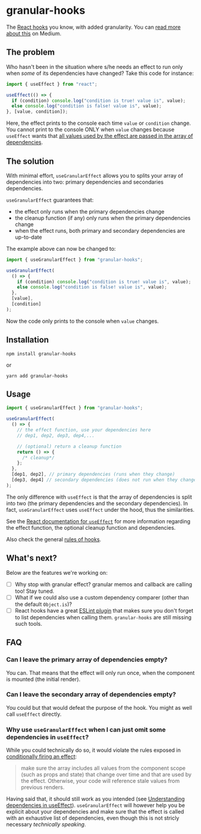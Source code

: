 # granular-hooks

The [React hooks](https://reactjs.org/docs/hooks-intro.html) you know, with added granularity. You can [read more about this](https://medium.com/@gfox1984/a-more-granular-useeffect-9c8ca3d9f634) on Medium.

## The problem

Who hasn't been in the situation where s/he needs an effect to run
only when _some_ of its dependencies have changed? Take this code for instance:

```typescript
import { useEffect } from "react";

useEffect(() => {
  if (condition) console.log("condition is true! value is", value);
  else console.log("condition is false! value is", value);
}, [value, condition]);
```

Here, the effect prints to the console each time `value` or `condition` change. You cannot print to the console ONLY when `value` changes because `useEffect` wants that [all values used by the effect are passed in the array of dependencies](https://reactjs.org/docs/hooks-reference.html#conditionally-firing-an-effect).

## The solution

With minimal effort, `useGranularEffect` allows you to splits your array of dependencies into two: primary dependencies and secondaries dependencies.

`useGranularEffect` guarantees that:

- the effect only runs when the primary dependencies change
- the cleanup function (if any) only runs when the primary dependencies change
- when the effect runs, both primary and secondary dependencies are up-to-date

The example above can now be changed to:

```typescript
import { useGranularEffect } from "granular-hooks";

useGranularEffect(
  () => {
    if (condition) console.log("condition is true! value is", value);
    else console.log("condition is false! value is", value);
  },
  [value],
  [condition]
);
```

Now the code only prints to the console when `value` changes.

## Installation

```
npm install granular-hooks
```

or

```
yarn add granular-hooks
```

## Usage

```typescript
import { useGranularEffect } from "granular-hooks";

useGranularEffect(
  () => {
    // the effect function, use your dependencies here
    // dep1, dep2, dep3, dep4,...

    // (optional) return a cleanup function
    return () => {
      /* cleanup*/
    };
  },
  [dep1, dep2], // primary dependencies (runs when they change)
  [dep3, dep4] // secondary dependencies (does not run when they change)
);
```

The only difference with `useEffect` is that the array of dependencies is split into two (the primary dependencies and the secondary dependencies). In fact, `useGranularEffect` uses `useEffect` under the hood, thus the similarities.

See the [React documentation for `useEffect`](https://reactjs.org/docs/hooks-reference.html#useeffect) for more information regarding the effect function, the optional cleanup function and dependencies.

Also check the general [rules of hooks](https://reactjs.org/docs/hooks-rules.html).

## What's next?

Below are the features we're working on:

- [ ] Why stop with granular effect? granular memos and callback are calling too! Stay tuned.
- [ ] What if we could also use a custom dependency comparer (other than the default `Object.is`)?
- [ ] React hooks have a great [ESLint plugin](https://reactjs.org/docs/hooks-rules.html#eslint-plugin) that makes sure you don't forget to list dependencies when calling them. `granular-hooks` are still missing such tools.

## FAQ

### Can I leave the primary array of dependencies empty?

You can. That means that the effect will only run once, when the component is mounted (the initial render).

### Can I leave the secondary array of dependencies empty?

You could but that would defeat the purpose of the hook. You might as well call `useEffect` directly.

### Why use `useGranularEffect` when I can just omit some dependencies in `useEffect`?

While you could technically do so, it would violate the rules exposed in [conditionally firing an effect](https://reactjs.org/docs/hooks-reference.html#conditionally-firing-an-effect):

> make sure the array includes all values from the component scope (such as props and state) that change over time and that are used by the effect. Otherwise, your code will reference stale values from previous renders.

Having said that, it should still work as you intended (see [Understanding dependencies in useEffect](https://medium.com/@gfox1984/understanding-dependencies-in-useeffect-7afd4df37c96)). `useGranularEffect` will however help you be explicit about your dependencies and make sure that the effect is called with an exhaustive list of dependencies, even though this is not stricly necessary *technically speaking*.
